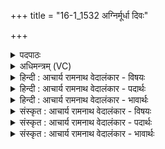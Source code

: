 +++
title = "16-1_1532 अग्निर्मूर्धा दिवः"

+++
<details><summary>पदपाठः</summary>

अ꣣ग्निः꣢। मू꣣र्धा꣢। दि꣣वः꣢। क꣣कु꣢त्। प꣡तिः꣢꣯। पृ꣣थिव्याः꣢। अ꣡य꣢म्। अ꣣पा꣢म्। रे꣡वा꣢꣯ꣳसि। जि꣢न्वति। १५३२।
</details>

<details><summary>अधिमन्त्रम् (VC)</summary>

- अग्निः
- विरूप आङ्गिरसः
- गायत्री
- षड्जः
</details>

<details><summary>हिन्दी : आचार्य रामनाथ वेदालंकार - विषयः</summary>

प्रथम ऋचा की व्याख्या पूर्वार्चिक में २७ क्रमाङ्क पर परमात्मा और सूर्य के पक्ष में की जा चुकी है। यहाँ अग्नि-तत्त्व का महत्त्व वर्णित करते हैं।
</details>

<details><summary>हिन्दी : आचार्य रामनाथ वेदालंकार - पदार्थः</summary>

पदार्थान्वयभाषाः -  (अग्निः) अग्नि ही, शरीर में (मूर्धा) मस्तिष्क है, क्योंकि मस्तिष्क अग्नि- प्रधान है। यही सूर्य रूप में (दिवः) द्युलोक का (ककुत्) राजा है। (अयम्) यही पार्थिव अग्नि के रूप में (पृथिव्याः) पृथिवी का (पतिः) पालनकर्ता है। अग्नि ही (अपाम्) जलों के (रेतांसि) सूक्ष्म अवयवों को (जिन्वति) भूमि से अन्तरिक्ष की ओर और अन्तरिक्ष से भूमि की ओर प्रेरित करता है अर्थात् वर्षा में कारण बनता है ॥१॥ यहाँ एक अग्नि का अनेक रूप में उल्लेख होने के कारण विषयभेदनिबन्धन उल्लेखालङ्कार है ॥१॥
</details>

<details><summary>हिन्दी : आचार्य रामनाथ वेदालंकार - भावार्थः</summary>

भावार्थभाषाः -  अग्नि ही सब चेतन-अचेतन जगत् की स्थिति का कारण है। वही आग, बिजली, सूर्य, जाठराग्नि, प्राणाग्नि, वाडवाग्नि आदि के रूप में अनेक प्रकार से विद्यमान होता हुआ हमारा उपकार करता है, जैसा की श्रुति कहती है—एक॑ ए॒वाग्निर्ब॑हु॒धा समि॑द्धः (ॠ० ८।५८।२) ॥१॥
</details>

<details><summary>संस्कृत : आचार्य रामनाथ वेदालंकार - विषयः</summary>

तत्र प्रथमा ऋक् पूर्वार्चिके २७ क्रमाङ्के परमात्मपक्षे सूर्यपक्षे च व्याख्याता। अत्राग्नितत्त्वस्य महत्त्वमुच्यते।
</details>

<details><summary>संस्कृत : आचार्य रामनाथ वेदालंकार - पदार्थः</summary>

पदार्थान्वयभाषाः -  (अग्निः) अग्निरेव देहे (मूर्धा) मस्तिष्कमस्ति, अग्निप्रधानत्वान्मस्तिष्कस्य, अयमेव सूर्यरूपेण (दिवः) द्युलोकस्य (ककुत्) राजा अस्ति, (अयम्) अयमेव पार्थिवाग्निरूपेण (पृथिव्याः) भूमेः (पतिः) पालकोऽस्ति। अग्निरेव (अपाम्) उदकानाम् (रेतांसि) सूक्ष्मानवयवान् (जिन्वति) भूमेरन्तरिक्षं प्रति अन्तरिक्षाच्च भूमिं प्रति प्रेरयति, वृष्टिनिमित्तं भवतीत्यर्थः ॥१॥२ अत्रैकस्याग्नेरनेकधोल्लेखे विषयभेदनिबन्धन उल्लेखालङ्कारः३ ॥१॥
</details>

<details><summary>संस्कृत : आचार्य रामनाथ वेदालंकार - भावार्थः</summary>

भावार्थभाषाः -  अग्निरेव हि सर्वस्य चेतनाचेतनात्मकस्य जगतः स्थितिनिबन्धनम्। स एव वह्निविद्युदादित्यजाठराग्निप्राणाग्निवाडवाग्न्यादिरूपेणा- नेकधा विद्यमानोऽस्मानुपकरोति, यथाह श्रुतिः—एक॑ ए॒वाग्निर्ब॑हु॒धा समिद्धः (ऋ० ८।५८।२) इति ॥१॥
</details>